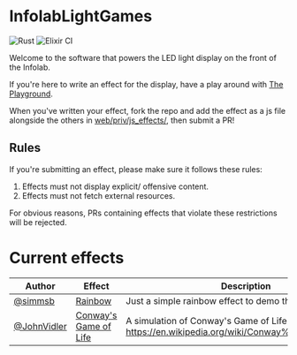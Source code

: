 # InfolabLightGames

![Rust](https://github.com/lancaster-university/infolab-lights/workflows/Rust/badge.svg)
![Elixir CI](https://github.com/lancaster-university/infolab-lights/workflows/Elixir%20CI/badge.svg)

Welcome to the software that powers the LED light display on the front of the
Infolab.


If you're here to write an effect for the display, have a play around with [The
Playground](https://infolab21-lights.lancs.ac.uk/playground).

When you've written your effect, fork the repo and add the effect as a js file
alongside the others in [web/priv/js_effects/](web/priv/js_effects/), then
submit a PR!

## Rules

If you're submitting an effect, please make sure it follows these rules:

1. Effects must not display explicit/ offensive content.
2. Effects must not fetch external resources.

For obvious reasons, PRs containing effects that violate these restrictions will
be rejected.

# Current effects

| Author                                       | Effect                                                 | Description                                                                                 |
|----------------------------------------------|--------------------------------------------------------|---------------------------------------------------------------------------------------------|
| [@simmsb](https://github.com/simmsb)         | [Rainbow](web/priv/js_effects/rainbow.js)              | Just a simple rainbow effect to demo things                                                 |
| [@JohnVidler](https://github.com/JohnVidler) | [Conway's Game of Life](web/priv/js_effects/conway.js) | A simulation of Conway's Game of Life https://en.wikipedia.org/wiki/Conway%27s_Game_of_Life |
